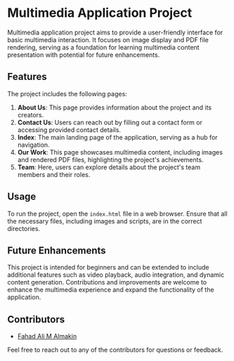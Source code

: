 # Multimedia Application Project

Multimedia application project aims to provide a user-friendly interface 
for basic multimedia interaction. It focuses on image display and PDF file rendering, serving as a foundation 
for learning multimedia content presentation with potential for future enhancements.

## Features

The project includes the following pages:

1. **About Us**: This page provides information about the project and its creators.
2. **Contact Us**: Users can reach out by filling out a contact form or accessing provided contact details.
3. **Index**: The main landing page of the application, serving as a hub for navigation.
4. **Our Work**: This page showcases multimedia content, including images and rendered PDF files, highlighting the project's achievements.
5. **Team**: Here, users can explore details about the project's team members and their roles.

## Usage

To run the project, open the `index.html` file in a web browser. Ensure that all the necessary files, including images and scripts, are in the correct directories.

## Future Enhancements

This project is intended for beginners and can be extended to include additional features such as video playback, audio integration, and dynamic content generation. Contributions and improvements are welcome to enhance the multimedia experience and expand the functionality of the application.

## Contributors

- [Fahad Ali M Almakin](https://github.com/ifhadii)

Feel free to reach out to any of the contributors for questions or feedback.
